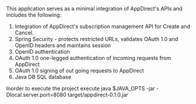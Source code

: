 This application serves as a minimal integration of AppDirect's APIs and includes the following:
1. Integration of AppDirect's subscription management API for Create and Cancel.
2. Spring Security - protects restricted URLs, validates OAuth 1.0 and OpenID headers and maintains session
3. OpenID authentication
4. OAuth 1.0 one-legged authentication of incoming requests from AppDirect
5. OAuth 1.0 signing of out going requests to AppDirect
6. Java DB SQL database

Inorder to execute the project execute 
java $JAVA_OPTS -jar -Dlocal.server.port=8080 target/appdirect-0.1.0.jar